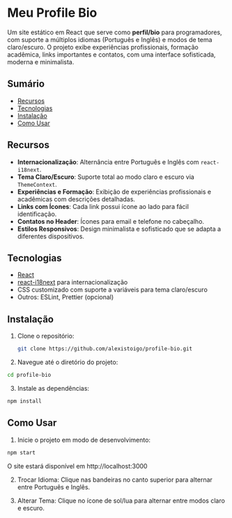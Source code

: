 # Meu Profile Bio

Um site estático em React que serve como **perfil/bio** para programadores, com suporte a múltiplos idiomas (Português e Inglês) e modos de tema claro/escuro. O projeto exibe experiências profissionais, formação acadêmica, links importantes e contatos, com uma interface sofisticada, moderna e minimalista.

## Sumário

- [Recursos](#recursos)
- [Tecnologias](#tecnologias)
- [Instalação](#instalação)
- [Como Usar](#como-usar)

## Recursos

- **Internacionalização**: Alternância entre Português e Inglês com `react-i18next`.
- **Tema Claro/Escuro**: Suporte total ao modo claro e escuro via `ThemeContext`.
- **Experiências e Formação**: Exibição de experiências profissionais e acadêmicas com descrições detalhadas.
- **Links com Ícones**: Cada link possui ícone ao lado para fácil identificação.
- **Contatos no Header**: Ícones para email e telefone no cabeçalho.
- **Estilos Responsivos**: Design minimalista e sofisticado que se adapta a diferentes dispositivos.


## Tecnologias

- [React](https://reactjs.org/)
- [react-i18next](https://react.i18next.com/) para internacionalização
- CSS customizado com suporte a variáveis para tema claro/escuro
- Outros: ESLint, Prettier (opcional)

## Instalação

1. Clone o repositório:
   ```bash
   git clone https://github.com/alexistoigo/profile-bio.git
    ```

2. Navegue até o diretório do projeto:

```bash
cd profile-bio
```
3. Instale as dependências:

```bash
npm install
```

## Como Usar 

1. Inicie o projeto em modo de desenvolvimento:

```bash
npm start
```

O site estará disponível em http://localhost:3000

2. Trocar Idioma: Clique nas bandeiras no canto superior para alternar entre Português e Inglês.

3. Alterar Tema: Clique no ícone de sol/lua para alternar entre modos claro e escuro.


